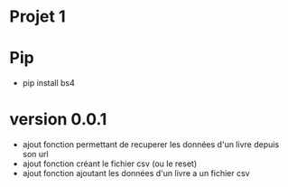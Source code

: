 # Projet 1

# Pip
  - pip install bs4
# version 0.0.1
  - ajout fonction permettant de recuperer les données d'un livre depuis son url
  - ajout fonction créant le fichier csv (ou le reset)
  - ajout fonction ajoutant les données d'un livre a un fichier csv
